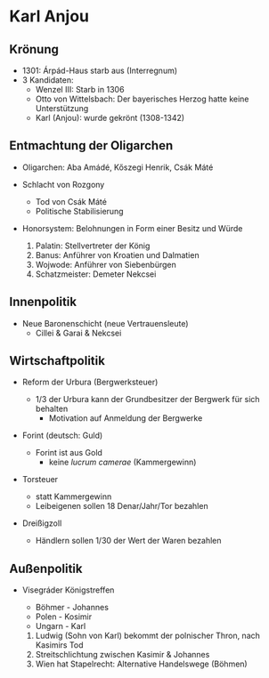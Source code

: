 # Karl Anjou

## Krönung

- 1301: Árpád-Haus starb aus (Interregnum)
- 3 Kandidaten:
    - Wenzel III: Starb in 1306
    - Otto von Wittelsbach: Der bayerisches Herzog hatte keine Unterstützung
    - Karl (Anjou): wurde gekrönt (1308-1342)

## Entmachtung der Oligarchen

- Oligarchen: Aba Amádé, Kőszegi Henrik, Csák Máté

- Schlacht von Rozgony
    - Tod von Csák Máté
    - Politische Stabilisierung

- Honorsystem: Belohnungen in Form einer Besitz und Würde
    1. Palatin: Stellvertreter der König
    2. Banus: Anführer von Kroatien und Dalmatien
    3. Wojwode: Anführer von Siebenbürgen
    4. Schatzmeister: Demeter Nekcsei

## Innenpolitik

- Neue Baronenschicht (neue Vertrauensleute)
    - Cillei & Garai & Nekcsei

## Wirtschaftpolitik

- Reform der Urbura (Bergwerksteuer)
    - 1/3 der Urbura kann der Grundbesitzer der Bergwerk für sich behalten
        - Motivation auf Anmeldung der Bergwerke

- Forint (deutsch: Guld)
    - Forint ist aus Gold
        - keine *lucrum camerae* (Kammergewinn)

- Torsteuer
    - statt Kammergewinn
    - Leibeigenen sollen 18 Denar/Jahr/Tor bezahlen

- Dreißigzoll
    - Händlern sollen 1/30 der Wert der Waren bezahlen

## Außenpolitik

- Visegráder Königstreffen
    - Böhmer - Johannes
    - Polen - Kosimir
    - Ungarn - Karl

    1. Ludwig (Sohn von Karl) bekommt der polnischer Thron, nach Kasimirs Tod
    2. Streitschlichtung zwischen Kasimir & Johannes
    3. Wien hat Stapelrecht: Alternative Handelswege (Böhmen)
